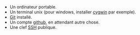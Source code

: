 - Un ordinateur portable.
- Un terminal unix (pour windows, installer [cygwin](https://www.cygwin.com/) par exemple).
- [Git](https://git-scm.com/) installé.
- Un compte [github](https://github.com), en attendant autre chose.
- Une clef [SSH](http://fr.wikipedia.org/wiki/OpenSSH) publique.
